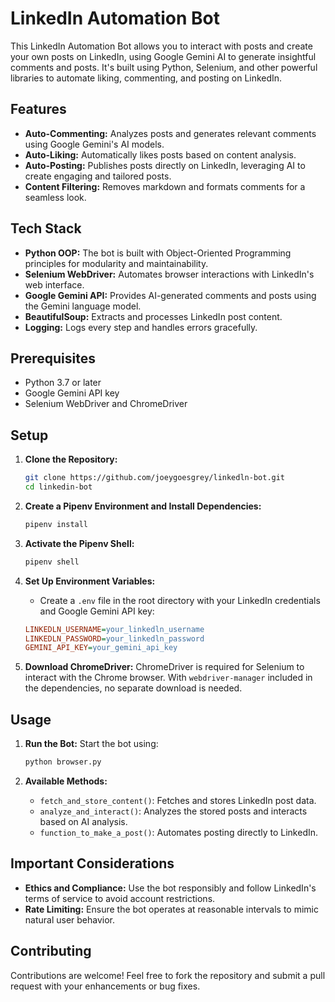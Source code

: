 # LinkedIn Automation Bot

This LinkedIn Automation Bot allows you to interact with posts and create your own posts on LinkedIn, using Google Gemini AI to generate insightful comments and posts. It's built using Python, Selenium, and other powerful libraries to automate liking, commenting, and posting on LinkedIn.

## Features

- **Auto-Commenting:** Analyzes posts and generates relevant comments using Google Gemini's AI models.
- **Auto-Liking:** Automatically likes posts based on content analysis.
- **Auto-Posting:** Publishes posts directly on LinkedIn, leveraging AI to create engaging and tailored posts.
- **Content Filtering:** Removes markdown and formats comments for a seamless look.

## Tech Stack

- **Python OOP:** The bot is built with Object-Oriented Programming principles for modularity and maintainability.
- **Selenium WebDriver:** Automates browser interactions with LinkedIn's web interface.
- **Google Gemini API:** Provides AI-generated comments and posts using the Gemini language model.
- **BeautifulSoup:** Extracts and processes LinkedIn post content.
- **Logging:** Logs every step and handles errors gracefully.

## Prerequisites

- Python 3.7 or later
- Google Gemini API key
- Selenium WebDriver and ChromeDriver

## Setup

1. **Clone the Repository:**

   ```bash
   git clone https://github.com/joeygoesgrey/linkedln-bot.git
   cd linkedin-bot
   ```

2. **Create a Pipenv Environment and Install Dependencies:**

   ```bash
   pipenv install
   ```

3. **Activate the Pipenv Shell:**

   ```bash
   pipenv shell
   ```

4. **Set Up Environment Variables:**

   - Create a `.env` file in the root directory with your LinkedIn credentials and Google Gemini API key:

   ```ini
   LINKEDLN_USERNAME=your_linkedln_username
   LINKEDLN_PASSWORD=your_linkedln_password
   GEMINI_API_KEY=your_gemini_api_key
   ```

5. **Download ChromeDriver:**
   ChromeDriver is required for Selenium to interact with the Chrome browser. With `webdriver-manager` included in the dependencies, no separate download is needed.

## Usage

1. **Run the Bot:**
   Start the bot using:

   ```bash
   python browser.py
   ```

2. **Available Methods:**
   - `fetch_and_store_content()`: Fetches and stores LinkedIn post data.
   - `analyze_and_interact()`: Analyzes the stored posts and interacts based on AI analysis.
   - `function_to_make_a_post()`: Automates posting directly to LinkedIn.

## Important Considerations

- **Ethics and Compliance:**
  Use the bot responsibly and follow LinkedIn's terms of service to avoid account restrictions.
- **Rate Limiting:**
  Ensure the bot operates at reasonable intervals to mimic natural user behavior.

## Contributing

Contributions are welcome! Feel free to fork the repository and submit a pull request with your enhancements or bug fixes.

```


```
